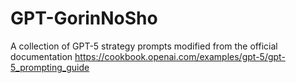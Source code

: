 # GPT-GorinNoSho
A collection of GPT-5 strategy prompts modified from the official documentation
https://cookbook.openai.com/examples/gpt-5/gpt-5_prompting_guide
